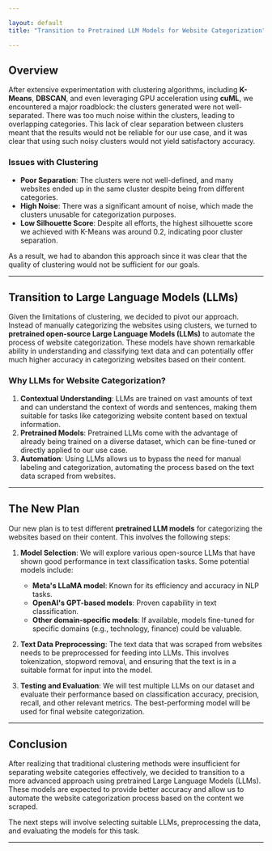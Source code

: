 ```yaml
---

layout: default  
title: "Transition to Pretrained LLM Models for Website Categorization"

---
```


## Overview

After extensive experimentation with clustering algorithms, including **K-Means**, **DBSCAN**, and even leveraging GPU acceleration using **cuML**, we encountered a major roadblock: the clusters generated were not well-separated. There was too much noise within the clusters, leading to overlapping categories. This lack of clear separation between clusters meant that the results would not be reliable for our use case, and it was clear that using such noisy clusters would not yield satisfactory accuracy.

### Issues with Clustering

- **Poor Separation**: The clusters were not well-defined, and many websites ended up in the same cluster despite being from different categories.
- **High Noise**: There was a significant amount of noise, which made the clusters unusable for categorization purposes.
- **Low Silhouette Score**: Despite all efforts, the highest silhouette score we achieved with K-Means was around 0.2, indicating poor cluster separation.

As a result, we had to abandon this approach since it was clear that the quality of clustering would not be sufficient for our goals.

---

## Transition to Large Language Models (LLMs)

Given the limitations of clustering, we decided to pivot our approach. Instead of manually categorizing the websites using clusters, we turned to **pretrained open-source Large Language Models (LLMs)** to automate the process of website categorization. These models have shown remarkable ability in understanding and classifying text data and can potentially offer much higher accuracy in categorizing websites based on their content.

### Why LLMs for Website Categorization?

1. **Contextual Understanding**: LLMs are trained on vast amounts of text and can understand the context of words and sentences, making them suitable for tasks like categorizing website content based on textual information.
2. **Pretrained Models**: Pretrained LLMs come with the advantage of already being trained on a diverse dataset, which can be fine-tuned or directly applied to our use case.
3. **Automation**: Using LLMs allows us to bypass the need for manual labeling and categorization, automating the process based on the text data scraped from websites.

---

## The New Plan

Our new plan is to test different **pretrained LLM models** for categorizing the websites based on their content. This involves the following steps:

1. **Model Selection**: We will explore various open-source LLMs that have shown good performance in text classification tasks. Some potential models include:
   - **Meta's LLaMA model**: Known for its efficiency and accuracy in NLP tasks.
   - **OpenAI's GPT-based models**: Proven capability in text classification.
   - **Other domain-specific models**: If available, models fine-tuned for specific domains (e.g., technology, finance) could be valuable.

2. **Text Data Preprocessing**: The text data that was scraped from websites needs to be preprocessed for feeding into LLMs. This involves tokenization, stopword removal, and ensuring that the text is in a suitable format for input into the model.

3. **Testing and Evaluation**: We will test multiple LLMs on our dataset and evaluate their performance based on classification accuracy, precision, recall, and other relevant metrics. The best-performing model will be used for final website categorization.

---

## Conclusion

After realizing that traditional clustering methods were insufficient for separating website categories effectively, we decided to transition to a more advanced approach using pretrained Large Language Models (LLMs). These models are expected to provide better accuracy and allow us to automate the website categorization process based on the content we scraped.

The next steps will involve selecting suitable LLMs, preprocessing the data, and evaluating the models for this task.

---